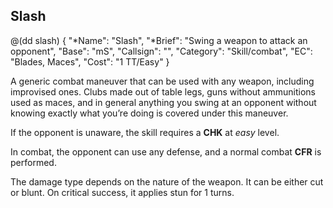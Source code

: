 ## Slash 

@(dd slash)
{ 
  "*Name": "Slash",
  "*Brief": "Swing a weapon to attack an opponent",
  "Base": "mS",
  "Callsign": "",
  "Category": "Skill/combat",
  "EC": "Blades, Maces",
  "Cost": "1 TT/Easy"
}

A generic combat maneuver that can be used with any weapon, 
including improvised ones. Clubs made out of table legs, 
guns without ammunitions used as maces, and in general anything you 
swing at an opponent without knowing exactly what you’re doing is 
covered under this maneuver.

If the opponent is unaware, the skill requires a **CHK** at *easy* level.

In combat, the opponent can use any defense, and a normal combat **CFR** is performed.

The damage type depends on the nature of the weapon. It can be either cut or blunt.
On critical success, it applies stun for 1 turns.
